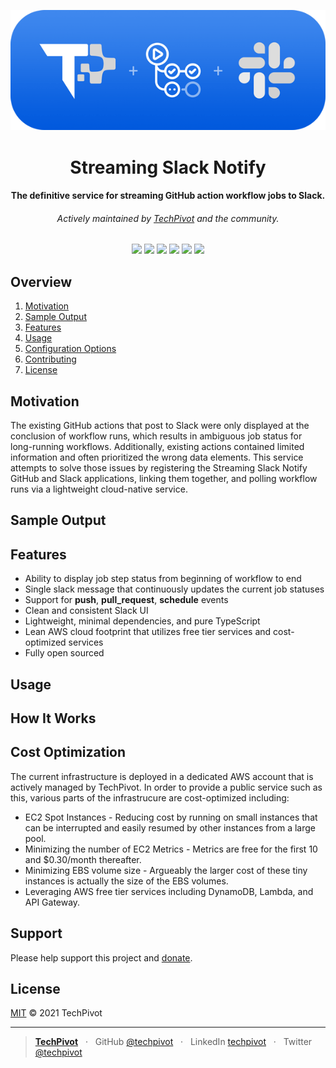 <p align="center">
  <img src="./assets/techpivot-streaming-slack-notifier-logo.png" alt="TechPivot Streaming Slack Notifier Logo" />
</p>

<h1 align="center">Streaming Slack Notify</h1>

<h4 align="center">
  The definitive service for streaming GitHub action workflow jobs to Slack.
</h4>
<h6 align="center">
  Actively maintained by <a href="https://www.techpivot.net">TechPivot</a> and the community.
</h4>

<p align="center">
  <a href="https://github.com/techpivot/streaming-slack-notify/actions">
    <img src="https://github.com/techpivot/streaming-slack-notify/workflows/Main/badge.svg?branch=master" /></a>
  <a href="https://codeclimate.com/repos/5eb1cb1c668cc4318e007908/maintainability">
    <img src="https://api.codeclimate.com/v1/badges/0ffe5bd35f9e43f827b9/maintainability" /></a>
  <a href="https://github.com/techpivot/streaming-slack-notify/releases">
    <img src="https://img.shields.io/github/v/release/techpivot/streaming-slack-notify" /></a>
  <a href="https://github.com/techpivot/streaming-slack-notify/issues">
    <img src="https://img.shields.io/github/issues/techpivot/streaming-slack-notify.svg" /></a>
  <a href="https://github.com/techpivot/streaming-slack-notify/blob/master/LICENSE">
    <img src="https://img.shields.io/github/license/techpivot/streaming-slack-notify" /></a>
  <a href="https://github.com/techpivot/streaming-slack-notify/stargazers">
    <img src="https://img.shields.io/github/stars/techpivot/streaming-slack-notify.svg?style=social&label=Stars&maxAge=2592000" /></a>
</p>

## Overview

1. [Motivation](#motivation)
1. [Sample Output](#sample-output)
1. [Features](#features)
1. [Usage](#features)
1. [Configuration Options](#configuration-options)
1. [Contributing](#contributing)
1. [License](#license)

## Motivation

The existing GitHub actions that post to Slack were only displayed at the conclusion of
workflow runs, which results in ambiguous job status for long-running workflows. Additionally, existing actions contained limited information and often prioritized the wrong data elements. This service attempts to solve those issues by registering the Streaming Slack Notify GitHub and Slack applications, linking them together, and polling workflow runs via a lightweight cloud-native service.

## Sample Output

## Features

- Ability to display job step status from beginning of workflow to end
- Single slack message that continuously updates the current job statuses
- Support for **push**, **pull_request**, **schedule** events
- Clean and consistent Slack UI
- Lightweight, minimal dependencies, and pure TypeScript
- Lean AWS cloud footprint that utilizes free tier services and cost-optimized services
- Fully open sourced

## Usage

## How It Works

## Cost Optimization

The current infrastructure is deployed in a dedicated AWS account that is actively managed by TechPivot. In order to provide a public service such as this, various parts of the infrastrucure are cost-optimized including:

- EC2 Spot Instances - Reducing cost by running on small instances that can be interrupted and easily resumed by other instances from a large pool.
- Minimizing the number of EC2 Metrics - Metrics are free for the first 10 and \$0.30/month thereafter.
- Minimizing EBS volume size - Argueably the larger cost of these tiny instances is actually the size of the EBS volumes.
- Leveraging AWS free tier services including DynamoDB, Lambda, and API Gateway.

## Support

Please help support this project and [donate](https://github.com/sponsors/techpivot).

## License

[MIT](LICENSE) © 2021 TechPivot

---

> **[TechPivot](https://www.techpivot.net)** &nbsp;&nbsp;&middot;&nbsp;&nbsp;
> GitHub [@techpivot](https://github.com/techpivot) &nbsp;&nbsp;&middot;&nbsp;&nbsp;
> LinkedIn [techpivot](https://www.linkedin.com/company/techpivot/) &nbsp;&nbsp;&middot;&nbsp;&nbsp;
> Twitter [@techpivot](https://twitter.com/techpivot)

